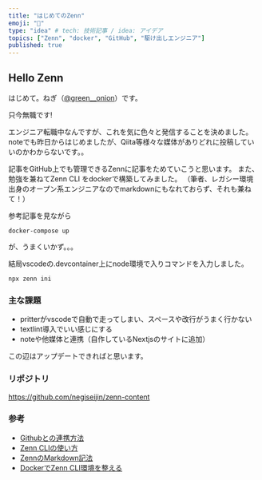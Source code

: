 ```yaml
---
title: "はじめてのZenn"
emoji: "🐳"
type: "idea" # tech: 技術記事 / idea: アイデア
topics: ["Zenn", "docker", "GitHub", "駆け出しエンジニア"]
published: true
---
```


## Hello Zenn

はじめて。ねぎ（[@green__onion](https://twitter.com/green___onion)）です。

只今無職です!

エンジニア転職中なんですが、これを気に色々と発信することを決めました。
noteでも昨日からはじめましたが、Qiita等様々な媒体がありどれに投稿していいのかわからないです。。

記事をGitHub上でも管理できるZennに記事をためていこうと思います。
また、勉強を兼ねてZenn CLI をdockerで構築してみました。
（筆者、レガシー環境出身のオープン系エンジニアなのでmarkdownにもなれておらず、それも兼ねて！）

参考記事を見ながら

```terminal
docker-compose up
```

が、うまくいかず。。。

結局vscodeの.devcontainer上にnode環境で入りコマンドを入力しました。

```terminal
npx zenn ini
```

### 主な課題

* pritterがvscodeで自動で走ってしまい、スペースや改行がうまく行かない
* textlint導入でいい感じにする
* noteや他媒体と連携（自作しているNextjsのサイトに追加）

この辺はアップデートできればと思います。

### リポジトリ

<https://github.com/negiseijin/zenn-content>

### 参考

* [Githubとの連携方法](https://zenn.dev/zenn/articles/connect-to-github)
* [Zenn CLIの使い方](https://zenn.dev/zenn/articles/install-zenn-cli)
* [ZennのMarkdown記法](https://zenn.dev/zenn/articles/markdown-guide)
* [DockerでZenn CLI環境を整える](https://zenn.dev/ak2ume/articles/4a321e3286b271ed79dc)
